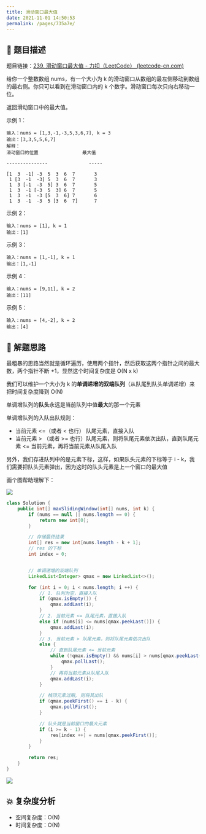 ```yaml
---
title: 滑动窗口最大值
date: 2021-11-01 14:50:53
permalink: /pages/735a7e/
---
```


## 📃 题目描述

题目链接：[239. 滑动窗口最大值 - 力扣（LeetCode） (leetcode-cn.com)](https://leetcode-cn.com/problems/sliding-window-maximum/)

给你一个整数数组 nums，有一个大小为 k 的滑动窗口从数组的最左侧移动到数组的最右侧。你只可以看到在滑动窗口内的 k 个数字。滑动窗口每次只向右移动一位。

返回滑动窗口中的最大值。

示例 1：

```
输入：nums = [1,3,-1,-3,5,3,6,7], k = 3
输出：[3,3,5,5,6,7]
解释：
滑动窗口的位置                最大值

---------------               -----

[1  3  -1] -3  5  3  6  7       3
 1 [3  -1  -3] 5  3  6  7       3
 1  3 [-1  -3  5] 3  6  7       5
 1  3  -1 [-3  5  3] 6  7       5
 1  3  -1  -3 [5  3  6] 7       6
 1  3  -1  -3  5 [3  6  7]      7
```

示例 2：

```
输入：nums = [1], k = 1
输出：[1]
```

示例 3：

```
输入：nums = [1,-1], k = 1
输出：[1,-1]
```

示例 4：

```
输入：nums = [9,11], k = 2
输出：[11]
```

示例 5：

```
输入：nums = [4,-2], k = 2
输出：[4]
```

## 🔔 解题思路

最粗暴的思路当然就是循环遍历，使用两个指针，然后获取这两个指针之间的最大数，两个指针不断 +1，显然这个时间复杂度是 O(N x k)

我们可以维护一个大小为 k 的**单调递增的双端队列**（从队尾到队头单调递增）来把时间复杂度降到 O(N)

单调增队列的**队头**永远是当前队列中值**最大**的那一个元素

单调增队列的入队出队规则：

- 当前元素 <=（或者 < 也行） 队尾元素，直接入队
- 当前元素 > （或者 >= 也行）队尾元素，则将队尾元素依次出队，直到队尾元素 <= 当前元素，再将当前元素从队尾入队

另外，我们存进队列中的是元素下标，这样，如果队头元素的下标等于 i - k，我们需要把队头元素弹出，因为这时的队头元素是上一个窗口的最大值

画个图帮助理解下：

![](https://gitee.com/veal98/images/raw/master/img/20211101153136.png)


```java
class Solution {
    public int[] maxSlidingWindow(int[] nums, int k) {
        if (nums == null || nums.length == 0) {
            return new int[0];
        }

        // 存储最终结果
        int[] res = new int[nums.length - k + 1];
        // res 的下标
        int index = 0;


        // 单调递增的双端队列
        LinkedList<Integer> qmax = new LinkedList<>();

        for (int i = 0; i < nums.length; i ++) {
            // 1. 队列为空，直接入队
            if (qmax.isEmpty()) {
                qmax.addLast(i);
            }
            // 2. 当前元素 <= 队尾元素，直接入队
            else if (nums[i] <= nums[qmax.peekLast()]) {
                qmax.addLast(i);
            }
            // 3. 当前元素 > 队尾元素，则将队尾元素依次出队
            else { 
                // 直到队尾元素 <= 当前元素
                while (!qmax.isEmpty() && nums[i] > nums[qmax.peekLast()]) {
                    qmax.pollLast();
                }
                // 再将当前元素从队尾入队
                qmax.addLast(i);
            }

            // 栈顶元素过期, 则将其出队
            if (qmax.peekFirst() == i - k) {
                qmax.pollFirst();
            }

            // 队头就是当前窗口的最大元素
            if (i >= k - 1) {
                res[index ++] = nums[qmax.peekFirst()];
            }
        }

        return res;
    }
}
```

![](https://gitee.com/veal98/images/raw/master/img/20211101163430.png)

## 💥 复杂度分析

- 空间复杂度：O(N)
- 时间复杂度：O(N)


